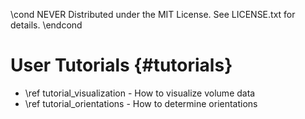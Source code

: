 \cond NEVER
Distributed under the MIT License.
See LICENSE.txt for details.
\endcond
# User Tutorials {#tutorials}

- \ref tutorial_visualization - How to visualize volume data
- \ref tutorial_orientations - How to determine orientations
